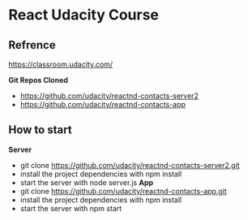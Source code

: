 # React Udacity Course

## Refrence
https://classroom.udacity.com/

**Git Repos Cloned**
- https://github.com/udacity/reactnd-contacts-server2
- https://github.com/udacity/reactnd-contacts-app

## How to start
**Server**
- git clone https://github.com/udacity/reactnd-contacts-server2.git
- install the project dependencies with npm install
- start the server with node server.js
**App**
- git clone https://github.com/udacity/reactnd-contacts-app.git
- install the project dependencies with npm install
- start the server with npm start

